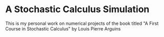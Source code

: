 # A Stochastic Calculus Simulation
This is my personal work on numerical projects of the book titled "A First Course in Stochastic Calculus" by Louis Pierre Arguins
